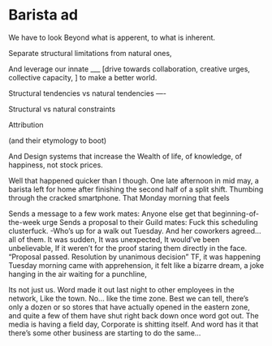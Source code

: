 # Barista ad

We have to look Beyond what is apperent, to what is inherent.

Separate structural limitations from natural ones,

And leverage our innate \_\_\_ \[drive towards collaboration, creative urges, collective capacity, ] to make a better world.

Structural tendencies vs natural tendencies —-

Structural vs natural constraints

Attribution

(and their etymology to boot)

And Design systems that increase the Wealth of life, of knowledge, of happiness, not stock prices.

Well that happened quicker than I though. One late afternoon in mid may, a barista left for home after finishing the second half of a split shift. Thumbing through the cracked smartphone. That Monday morning that feels

Sends a message to a few work mates: Anyone else get that beginning-of-the-week urge Sends a proposal to their Guild mates: Fuck this scheduling clusterfuck. -Who’s up for a walk out Tuesday. And her coworkers agreed… all of them. It was sudden, It was unexpected, It would’ve been unbelievable, If it weren’t for the proof staring them directly in the face. “Proposal passed. Resolution by unanimous decision” TF, it was happening Tuesday morning came with apprehension, it felt like a bizarre dream, a joke hanging in the air waiting for a punchline,

Its not just us. Word made it out last night to other employees in the network, Like the town. No… like the time zone. Best we can tell, there’s only a dozen or so stores that have actually opened in the eastern zone, and quite a few of them have shut right back down once word got out. The media is having a field day, Corporate is shitting itself. And word has it that there’s some other business are starting to do the same…
